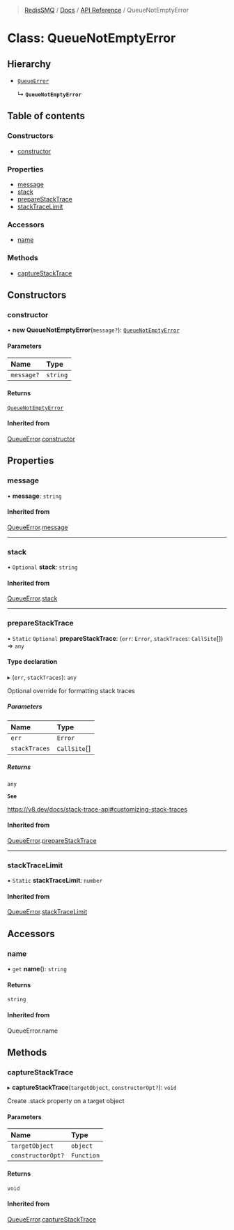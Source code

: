 >[RedisSMQ](../../../README.md) / [Docs](../../README.md) / [API Reference](../README.md) / QueueNotEmptyError

# Class: QueueNotEmptyError

## Hierarchy

- [`QueueError`](QueueError.md)

  ↳ **`QueueNotEmptyError`**

## Table of contents

### Constructors

- [constructor](QueueNotEmptyError.md#constructor)

### Properties

- [message](QueueNotEmptyError.md#message)
- [stack](QueueNotEmptyError.md#stack)
- [prepareStackTrace](QueueNotEmptyError.md#preparestacktrace)
- [stackTraceLimit](QueueNotEmptyError.md#stacktracelimit)

### Accessors

- [name](QueueNotEmptyError.md#name)

### Methods

- [captureStackTrace](QueueNotEmptyError.md#capturestacktrace)

## Constructors

### constructor

• **new QueueNotEmptyError**(`message?`): [`QueueNotEmptyError`](QueueNotEmptyError.md)

#### Parameters

| Name | Type |
| :------ | :------ |
| `message?` | `string` |

#### Returns

[`QueueNotEmptyError`](QueueNotEmptyError.md)

#### Inherited from

[QueueError](QueueError.md).[constructor](QueueError.md#constructor)

## Properties

### message

• **message**: `string`

#### Inherited from

[QueueError](QueueError.md).[message](QueueError.md#message)

___

### stack

• `Optional` **stack**: `string`

#### Inherited from

[QueueError](QueueError.md).[stack](QueueError.md#stack)

___

### prepareStackTrace

▪ `Static` `Optional` **prepareStackTrace**: (`err`: `Error`, `stackTraces`: `CallSite`[]) => `any`

#### Type declaration

▸ (`err`, `stackTraces`): `any`

Optional override for formatting stack traces

##### Parameters

| Name | Type |
| :------ | :------ |
| `err` | `Error` |
| `stackTraces` | `CallSite`[] |

##### Returns

`any`

**`See`**

https://v8.dev/docs/stack-trace-api#customizing-stack-traces

#### Inherited from

[QueueError](QueueError.md).[prepareStackTrace](QueueError.md#preparestacktrace)

___

### stackTraceLimit

▪ `Static` **stackTraceLimit**: `number`

#### Inherited from

[QueueError](QueueError.md).[stackTraceLimit](QueueError.md#stacktracelimit)

## Accessors

### name

• `get` **name**(): `string`

#### Returns

`string`

#### Inherited from

QueueError.name

## Methods

### captureStackTrace

▸ **captureStackTrace**(`targetObject`, `constructorOpt?`): `void`

Create .stack property on a target object

#### Parameters

| Name | Type |
| :------ | :------ |
| `targetObject` | `object` |
| `constructorOpt?` | `Function` |

#### Returns

`void`

#### Inherited from

[QueueError](QueueError.md).[captureStackTrace](QueueError.md#capturestacktrace)
